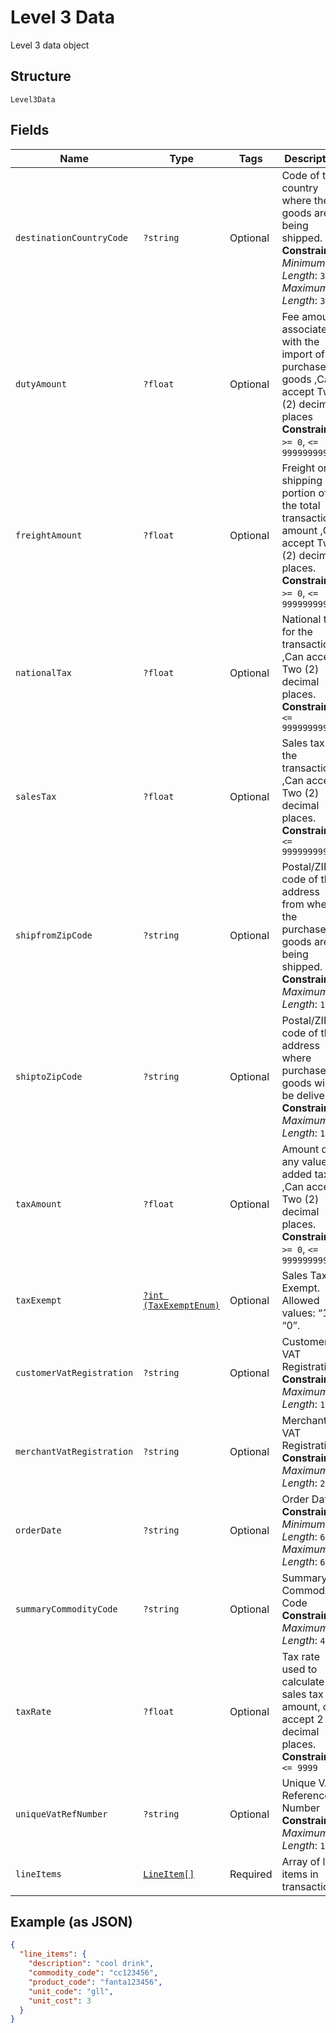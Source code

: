 
# Level 3 Data

Level 3 data object

## Structure

`Level3Data`

## Fields

| Name | Type | Tags | Description | Getter | Setter |
|  --- | --- | --- | --- | --- | --- |
| `destinationCountryCode` | `?string` | Optional | Code of the country where the goods are being shipped.<br>**Constraints**: *Minimum Length*: `3`, *Maximum Length*: `3` | getDestinationCountryCode(): ?string | setDestinationCountryCode(?string destinationCountryCode): void |
| `dutyAmount` | `?float` | Optional | Fee amount associated with the import of the purchased goods ,Can accept Two (2) decimal places<br>**Constraints**: `>= 0`, `<= 999999999999` | getDutyAmount(): ?float | setDutyAmount(?float dutyAmount): void |
| `freightAmount` | `?float` | Optional | Freight or shipping portion of the total transaction amount ,Can accept Two (2) decimal places.<br>**Constraints**: `>= 0`, `<= 999999999999` | getFreightAmount(): ?float | setFreightAmount(?float freightAmount): void |
| `nationalTax` | `?float` | Optional | National tax for the transaction ,Can accept Two (2) decimal places.<br>**Constraints**: `<= 9999999999` | getNationalTax(): ?float | setNationalTax(?float nationalTax): void |
| `salesTax` | `?float` | Optional | Sales tax for the transaction ,Can accept Two (2) decimal places.<br>**Constraints**: `<= 9999999999` | getSalesTax(): ?float | setSalesTax(?float salesTax): void |
| `shipfromZipCode` | `?string` | Optional | Postal/ZIP code of the address from where the purchased goods are being shipped.<br>**Constraints**: *Maximum Length*: `10` | getShipfromZipCode(): ?string | setShipfromZipCode(?string shipfromZipCode): void |
| `shiptoZipCode` | `?string` | Optional | Postal/ZIP code of the address where purchased goods will be delivered.<br>**Constraints**: *Maximum Length*: `10` | getShiptoZipCode(): ?string | setShiptoZipCode(?string shiptoZipCode): void |
| `taxAmount` | `?float` | Optional | Amount of any value added taxes ,Can accept Two (2) decimal places.<br>**Constraints**: `>= 0`, `<= 999999999` | getTaxAmount(): ?float | setTaxAmount(?float taxAmount): void |
| `taxExempt` | [`?int (TaxExemptEnum)`](../../doc/models/tax-exempt-enum.md) | Optional | Sales Tax Exempt. Allowed values: “1”, “0”. | getTaxExempt(): ?int | setTaxExempt(?int taxExempt): void |
| `customerVatRegistration` | `?string` | Optional | Customer VAT Registration<br>**Constraints**: *Maximum Length*: `13` | getCustomerVatRegistration(): ?string | setCustomerVatRegistration(?string customerVatRegistration): void |
| `merchantVatRegistration` | `?string` | Optional | Merchant VAT Registration<br>**Constraints**: *Maximum Length*: `20` | getMerchantVatRegistration(): ?string | setMerchantVatRegistration(?string merchantVatRegistration): void |
| `orderDate` | `?string` | Optional | Order Date<br>**Constraints**: *Minimum Length*: `6`, *Maximum Length*: `6` | getOrderDate(): ?string | setOrderDate(?string orderDate): void |
| `summaryCommodityCode` | `?string` | Optional | Summary Commodity Code<br>**Constraints**: *Maximum Length*: `4` | getSummaryCommodityCode(): ?string | setSummaryCommodityCode(?string summaryCommodityCode): void |
| `taxRate` | `?float` | Optional | Tax rate used to calculate the sales tax amount, can accept 2 decimal places.<br>**Constraints**: `<= 9999` | getTaxRate(): ?float | setTaxRate(?float taxRate): void |
| `uniqueVatRefNumber` | `?string` | Optional | Unique VAT Reference Number<br>**Constraints**: *Maximum Length*: `15` | getUniqueVatRefNumber(): ?string | setUniqueVatRefNumber(?string uniqueVatRefNumber): void |
| `lineItems` | [`LineItem[]`](../../doc/models/line-item.md) | Required | Array of line items in transaction | getLineItems(): array | setLineItems(array lineItems): void |

## Example (as JSON)

```json
{
  "line_items": {
    "description": "cool drink",
    "commodity_code": "cc123456",
    "product_code": "fanta123456",
    "unit_code": "gll",
    "unit_cost": 3
  }
}
```

